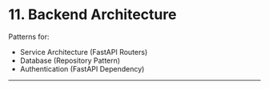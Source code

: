 # 11. Backend Architecture
Patterns for:  
- Service Architecture (FastAPI Routers)  
- Database (Repository Pattern)  
- Authentication (FastAPI Dependency)  

---
